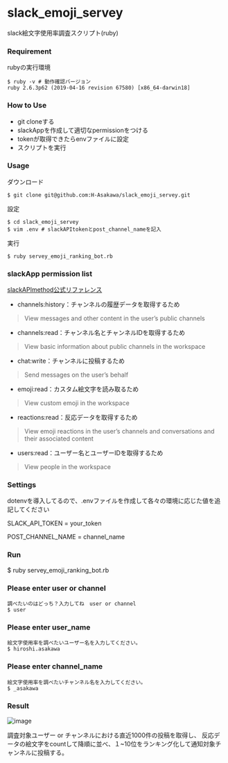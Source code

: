 # slack_emoji_servey
slack絵文字使用率調査スクリプト(ruby)

### Requirement

rubyの実行環境
```
$ ruby -v # 動作確認バージョン
ruby 2.6.3p62 (2019-04-16 revision 67580) [x86_64-darwin18]
```

### How to Use
- git cloneする
- slackAppを作成して適切なpermissionをつける
- tokenが取得できたらenvファイルに設定
- スクリプトを実行

### Usage

ダウンロード
```
$ git clone git@github.com:H-Asakawa/slack_emoji_servey.git
```

設定
```
$ cd slack_emoji_servey
$ vim .env # slackAPItokenとpost_channel_nameを記入
```

実行
```
$ ruby servey_emoji_ranking_bot.rb 
```

### slackApp permission list
[slackAPImethod公式リファレンス](https://api.slack.com/methods)

- channels:history：チャンネルの履歴データを取得するため
> View messages and other content in the user’s public channels

- channels:read：チャンネル名とチャンネルIDを取得するため
> View basic information about public channels in the workspace

- chat:write：チャンネルに投稿するため
> Send messages on the user’s behalf

- emoji:read：カスタム絵文字を読み取るため
> View custom emoji in the workspace

- reactions:read：反応データを取得するため
> View emoji reactions in the user’s channels and conversations and their associated content

- users:read：ユーザー名とユーザーIDを取得するため
> View people in the workspace

### Settings
dotenvを導入してるので、.envファイルを作成して各々の環境に応じた値を追記してください

SLACK_API_TOKEN = your_token

POST_CHANNEL_NAME = channel_name

### Run
$ ruby servey_emoji_ranking_bot.rb

### Please enter user or channel
```
調べたいのはどっち？入力してね　user or channel
$ user
```

### Please enter user_name
```
絵文字使用率を調べたいユーザー名を入力してください。
$ hiroshi.asakawa
```

### Please enter channel_name
```
絵文字使用率を調べたいチャンネル名を入力してください。
$ _asakawa
```

### Result
![image](https://user-images.githubusercontent.com/36877080/74740149-a9c7ad00-529d-11ea-88fd-def719440fd9.png)

調査対象ユーザー or チャンネルにおける直近1000件の投稿を取得し、
反応データの絵文字をcountして降順に並べ、１~10位をランキング化して通知対象チャンネルに投稿する。



